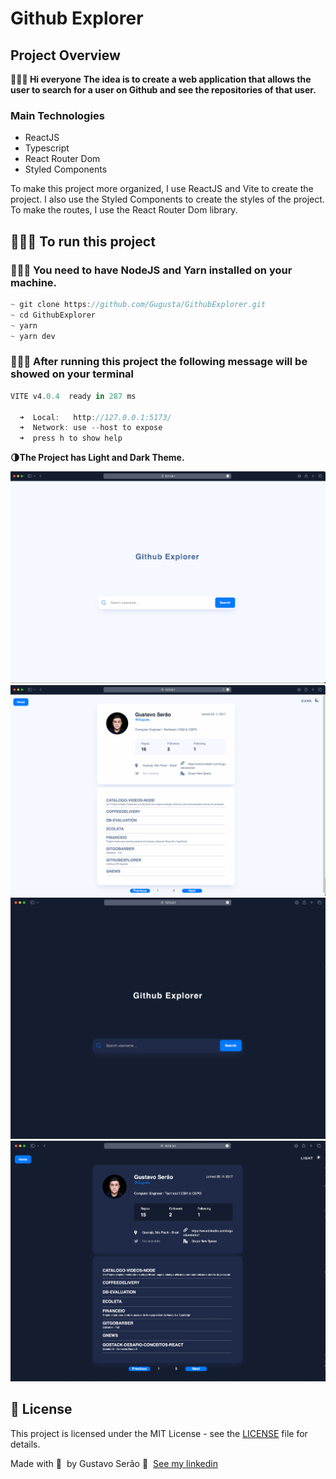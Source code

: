 # Github Explorer

## Project Overview

**👨🏻‍💻 Hi everyone**
**The idea is to create a web application that allows the user to search for a user on Github and see the repositories of that user.**

### Main Technologies

- ReactJS
- Typescript
- React Router Dom
- Styled Components

To make this project more organized, I use ReactJS and Vite to create the project. I also use the Styled Components to create the styles of the project. To make the routes, I use the React Router Dom library.

## **👨🏻‍💻 To run this project**

### **👨🏻‍💻 You need to have NodeJS and Yarn installed on your machine.**

```jsx
~ git clone https://github.com/Gugusta/GithubExplorer.git
~ cd GithubExplorer
~ yarn
~ yarn dev
```

### **👨🏻‍💻 After running this project the following message will be showed on your terminal**

```jsx
VITE v4.0.4  ready in 287 ms

  ➜  Local:   http://127.0.0.1:5173/
  ➜  Network: use --host to expose
  ➜  press h to show help
```

**🌗The Project has Light and Dark Theme.**

<img alt="Mockup" src="./assets/GitExplorerMockUp03.png">
<img alt="Mockup" src="./assets/GitExplorerMockUp04.png">
<img alt="Mockup" src="./assets/GitExplorerMockUp02.png">
<img alt="Mockup" src="./assets/GitExplorerMockUp01.png">

## **📝 License**

This project is licensed under the MIT License - see the [LICENSE](notion://www.notion.so/gustavoserao/LICENSE) file for details.

Made with 💜 &nbsp;by Gustavo Serão 👋 &nbsp;[See my linkedin](https://www.linkedin.com/in/gustavoserao/)
